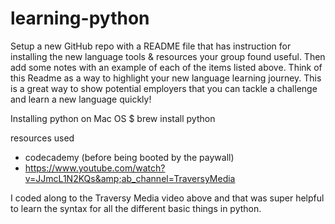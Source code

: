 # learning-python

Setup a new GitHub repo with a README file that has instruction for installing the new language tools & resources your group found useful. Then add some notes with an example of each of the items listed above. Think of this Readme as a way to highlight your new language learning journey. This is a great way to show potential employers that you can tackle a challenge and learn a new language quickly!

Installing python on Mac OS
    $ brew install python

resources used
  - codecademy (before being booted by the paywall)
  - https://www.youtube.com/watch?v=JJmcL1N2KQs&amp;ab_channel=TraversyMedia

I coded along to the Traversy Media video above and that was super helpful to learn the syntax for all the different basic things in python. 
    